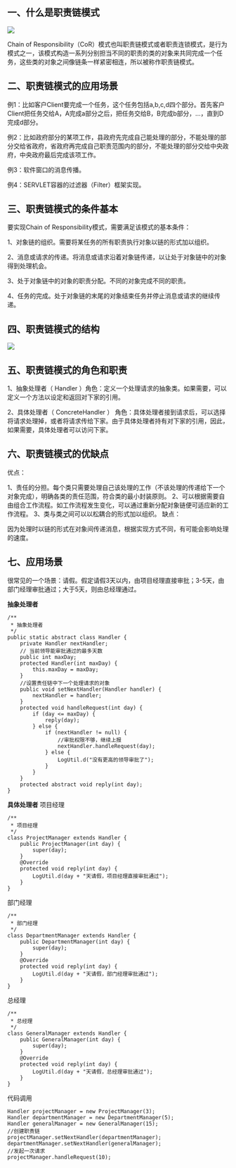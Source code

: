 ## 一、什么是职责链模式

 ![](https://mmbiz.qpic.cn/mmbiz_png/MB0X64XynAuOAEnxugJyLj28K7dS43zrk7xPY9icD9cGkRyPcUTAC1K8TT4kUQYkHiaXowqHj2b5iaPbJicZCpdSuQ/640?wx_fmt=png&wxfrom=5&wx_lazy=1)

 Chain of Responsibility（CoR）模式也叫职责链模式或者职责连锁模式，是行为模式之一，该模式构造一系列分别担当不同的职责的类的对象来共同完成一个任务，这些类的对象之间像链条一样紧密相连，所以被称作职责链模式。

## 二、职责链模式的应用场景

例1：比如客户Client要完成一个任务，这个任务包括a,b,c,d四个部分。首先客户Client把任务交给A，A完成a部分之后，把任务交给B，B完成b部分，...，直到D完成d部分。

例2：比如政府部分的某项工作，县政府先完成自己能处理的部分，不能处理的部分交给省政府，省政府再完成自己职责范围内的部分，不能处理的部分交给中央政府，中央政府最后完成该项工作。

例3：软件窗口的消息传播。

例4：SERVLET容器的过滤器（Filter）框架实现。

## 三、职责链模式的条件基本

要实现Chain of Responsibility模式，需要满足该模式的基本条件：

1、对象链的组织。需要将某任务的所有职责执行对象以链的形式加以组织。

2、消息或请求的传递。将消息或请求沿着对象链传递，以让处于对象链中的对象得到处理机会。

3、处于对象链中的对象的职责分配。不同的对象完成不同的职责。

4、任务的完成。处于对象链的末尾的对象结束任务并停止消息或请求的继续传递。

## 四、职责链模式的结构

![](https://mmbiz.qpic.cn/mmbiz_png/MB0X64XynAuOAEnxugJyLj28K7dS43zrLxmswH2YvHzLc29sXmAERFtBpcq0JhU1h9lXYObwVia5sicG4Aiaia7Rbg/640?wx_fmt=png&wxfrom=5&wx_lazy=1)

## 五、职责链模式的角色和职责

1、抽象处理者（ Handler ）角色：定义一个处理请求的抽象类。如果需要，可以定义一个方法以设定和返回对下家的引用。

2、具体处理者（ ConcreteHandler ） 角色：具体处理者接到请求后，可以选择将请求处理掉，或者将请求传给下家。由于具体处理者持有对下家的引用，因此，如果需要，具体处理者可以访问下家。

## 六、职责链模式的优缺点

优点：

1、责任的分担。每个类只需要处理自己该处理的工作（不该处理的传递给下一个对象完成），明确各类的责任范围，符合类的最小封装原则。
2、可以根据需要自由组合工作流程。如工作流程发生变化，可以通过重新分配对象链便可适应新的工作流程。
3、类与类之间可以以松耦合的形式加以组织。
缺点：

因为处理时以链的形式在对象间传递消息，根据实现方式不同，有可能会影响处理的速度。
## 七、应用场景


很常见的一个场景：请假。假定请假3天以内，由项目经理直接审批；3-5天，由部门经理审批通过；大于5天，则由总经理通过。

**抽象处理者**

```
/**
 * 抽象处理者
 */
public static abstract class Handler {
    private Handler nextHandler;
    // 当前领导能审批通过的最多天数
    public int maxDay;
    protected Handler(int maxDay) {
        this.maxDay = maxDay;
    }
    //设置责任链中下一个处理请求的对象
    public void setNextHandler(Handler handler) {
        nextHandler = handler;
    }
    protected void handleRequest(int day) {
        if (day <= maxDay) {
            reply(day);
        } else {
            if (nextHandler != null) {
                //审批权限不够，继续上报
                nextHandler.handleRequest(day);
            } else {
                LogUtil.d("没有更高的领导审批了");
            }
        }
    }
    protected abstract void reply(int day);
}
```
**具体处理者**
项目经理

```
/**
 * 项目经理
 */
class ProjectManager extends Handler {
    public ProjectManager(int day) {
        super(day);
    }
    @Override
    protected void reply(int day) {
        LogUtil.d(day + "天请假，项目经理直接审批通过");
    }
}
```
部门经理

```
/**
 * 部门经理
 */
class DepartmentManager extends Handler {
    public DepartmentManager(int day) {
        super(day);
    }
    @Override
    protected void reply(int day) {
        LogUtil.d(day + "天请假，部门经理审批通过");
    }
}
```
总经理

```
/**
 * 总经理
 */
class GeneralManager extends Handler {
    public GeneralManager(int day) {
        super(day);
    }
    @Override
    protected void reply(int day) {
        LogUtil.d(day + "天请假，总经理审批通过");
    }
}
```
代码调用

```
Handler projectManager = new ProjectManager(3);
Handler departmentManager = new DepartmentManager(5);
Handler generalManager = new GeneralManager(15);
//创建职责链
projectManager.setNextHandler(departmentManager);
departmentManager.setNextHandler(generalManager);
//发起一次请求
projectManager.handleRequest(10);
```



